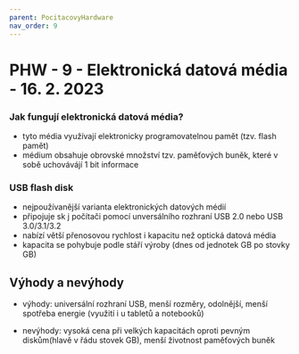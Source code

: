 ```yaml
---
parent: PocitacovyHardware
nav_order: 9
---
```

# PHW - 9 - Elektronická datová média - 16. 2. 2023
### Jak fungují elektronická datová média?
- tyto média využívají elektronicky programovatelnou pamět (tzv. flash pamět)
- médium obsahuje obrovské množství tzv. paměťových buněk, které v sobě uchovávájí 1 bit informace
### USB flash disk
- nejpoužívanější varianta elektronických datových médií
- připojuje sk j počítači pomocí unversálního rozhraní USB 2.0 nebo USB 3.0/3.1/3.2
- nabízí větší přenosovou rychlost i kapacitu než optická datová média
- kapacita se pohybuje podle stáří výroby (dnes od jednotek GB po stovky GB)

## Výhody a nevýhody
- výhody: universální rozhraní USB, menší rozměry, odolnější, menší spotřeba energie (využití i u tabletů a notebooků)

- nevýhody: vysoká cena při velkých kapacitách oproti pevným diskům(hlavě v řádu stovek GB), menší životnost paměťových buněk
